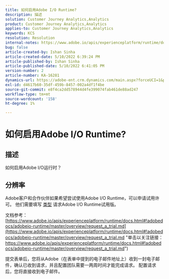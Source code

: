 ```yaml
---
title: 如何启用Adobe I/O Runtime?
description: 描述
solution: Customer Journey Analytics,Analytics
product: Customer Journey Analytics,Analytics
applies-to: Customer Journey Analytics,Analytics
keywords: KCS
resolution: Resolution
internal-notes: https://www.adobe.io/apis/experienceplatform/runtime/docs.html#!adobedocs/adobeio-runtime/master/README.md
bug: false
article-created-by: Ishan Sinha
article-created-date: 5/10/2022 6:39:24 PM
article-published-by: Ishan Sinha
article-published-date: 5/10/2022 6:41:05 PM
version-number: 2
article-number: KA-16281
dynamics-url: https://adobe-ent.crm.dynamics.com/main.aspx?forceUCI=1&pagetype=entityrecord&etn=knowledgearticle&id=1ee66c7f-90d0-ec11-a7b5-0022480a8753
exl-id: d4617b60-35df-459b-8457-002a4df1f4be
source-git-commit: e8f4ca2dd578944d4fe399074fab461de88ad247
workflow-type: tm+mt
source-wordcount: '158'
ht-degree: 1%

---
```


# 如何启用Adobe I/O Runtime?

## 描述


如何启用Adobe I/O运行时？


## 分辨率


Adobe客户和合作伙伴如果希望尝试使用Adobe I/O Runtime，可以申请试用许可。 他们需要填写 [类型](https://adobeio.typeform.com/to/RWhT8Y) 请求Adobe I/O Runtime试用版。

文档参考：
[https://www.adobe.io/apis/experienceplatform/runtime/docs.html#!adobedocs/adobeio-runtime/master/overview/request_a_trial.md](https://www.adobe.io/apis/experienceplatform/runtime/docs.html#!adobedocs/adobeio-runtime/master/overview/request_a_trial.md "单击以关注链接：https://www.adobe.io/apis/experienceplatform/runtime/docs.html#!adobedocs/adobeio-runtime/master/overview/request_a_trial.md")

提交表单后，您将从Adobe（在表单中提到的电子邮件地址上）收到一封电子邮件，确认已收到请求，并且配置团队需要一两周时间才能完成请求。 配置请求后，您将直接收到电子邮件。
